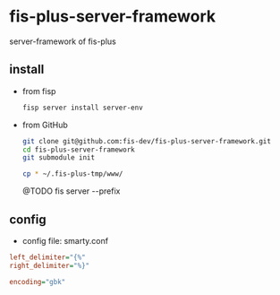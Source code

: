 # fis-plus-server-framework

server-framework of fis-plus

## install

- from fisp 

    ```bash
    fisp server install server-env
    ```

- from GitHub

    ```bash
    git clone git@github.com:fis-dev/fis-plus-server-framework.git
    cd fis-plus-server-framework
    git submodule init

    cp * ~/.fis-plus-tmp/www/

    ```
    @TODO fis server --prefix

## config

- config file: smarty.conf

```ini
left_delimiter="{%"
right_delimiter="%}"

encoding="gbk"
```
